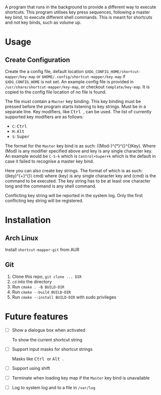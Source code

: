 A program that runs in the background to provide a different way to execute shortcuts. This program utilises key press sequences, following a master key bind, to execute different shell commands. This is meant for shortcuts and not key binds, such as volume up.


# Usage


## Create Configuration

Create the a config file, default location `$XDG_CONFIG_HOME/shortcut-mapper/key-map` or `$HOME/.config/shortcut-mapper/key-map` if `$XDG_CONFIG_HOME` is not set. An example config file is provided in `/usr/share/shortcut-mapper/key-map`, or checkout `template/key-map`. It is copied to the config file location of no file is found.

The file must contain a `Master` key binding. This key binding must be pressed before the program starts listening to key strings. Must be in a separate line. Key modifiers, like <kbd> Ctrl </kbd>, can be used. The list of currently supported key modifiers are as follows:

-   `C`: <kbd> Ctrl </kbd>
-   `M`: <kbd> Alt </kbd>
-   `S`: <kbd> Super </kbd>

The format for the `Master` key bind is as such: \((Mod-)^{*}^{}^{}Key\). Where \(Mod\) is any modifier specified above and key is any single character key. An example would be `C-S-k` which is `Control+Super+k` which is the default in case it failed to recognise a master key bind.

Here you can also create key strings. The format of which is as such: \((key)^{+}^{}\ cmd\) where \(key\) is any single character key and \(cmd\) is the command to be executed. The key string has to be at least one character long and the command is any shell command.

Conflicting key string will be reported in the system log. Only the first conflicting key string will be registered.


# Installation


## Arch Linux

Install `shortcut-mapper-git` from AUR


## Git

1.  Clone this repo, `git clone ... DIR`
2.  `cd` into the directory
3.  Run `cmake . -B BUILD-DIR`
4.  Run `cmake --build BUILD-DIR`
5.  Run `cmake --install BUILD-DIR` with sudo privileges


# Future features

-   [ ] Show a dialogue box when activated

    To show the current shortcut string

-   [ ] Support input masks for shortcut strings

    Masks like <kbd> Ctrl </kbd> or <kbd> Alt </kbd>.

-   [ ] Support using shift

-   [ ] Terminate when loading key map if the `Master` key bind is unavailable

-   [ ] Log to system log and to a file in `/var/log`
